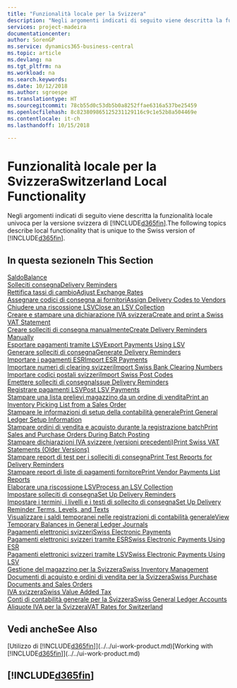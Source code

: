 ```yaml
---
title: "Funzionalità locale per la Svizzera"
description: "Negli argomenti indicati di seguito viene descritta la funzionalità locale nella versione svizzera di Business Central."
services: project-madeira
documentationcenter: 
author: SorenGP
ms.service: dynamics365-business-central
ms.topic: article
ms.devlang: na
ms.tgt_pltfrm: na
ms.workload: na
ms.search.keywords: 
ms.date: 10/12/2018
ms.author: sgroespe
ms.translationtype: HT
ms.sourcegitcommit: 78cb55d0c53db5b0a8252ffae6316a537be25459
ms.openlocfilehash: 8c823809865125231129116c9c1e52b8a504469e
ms.contentlocale: it-ch
ms.lasthandoff: 10/15/2018

---
```

# <a name="switzerland-local-functionality"></a><span data-ttu-id="54226-103">Funzionalità locale per la Svizzera</span><span class="sxs-lookup"><span data-stu-id="54226-103">Switzerland Local Functionality</span></span>
<span data-ttu-id="54226-104">Negli argomenti indicati di seguito viene descritta la funzionalità locale univoca per la versione svizzera di [!INCLUDE[d365fin](../../includes/d365fin_md.md)].</span><span class="sxs-lookup"><span data-stu-id="54226-104">The following topics describe local functionality that is unique to the Swiss version of [!INCLUDE[d365fin](../../includes/d365fin_md.md)].</span></span>  

## <a name="in-this-section"></a><span data-ttu-id="54226-105">In questa sezione</span><span class="sxs-lookup"><span data-stu-id="54226-105">In This Section</span></span>  
[<span data-ttu-id="54226-106">Saldo</span><span class="sxs-lookup"><span data-stu-id="54226-106">Balance</span></span>](balance.md)  
[<span data-ttu-id="54226-107">Solleciti consegna</span><span class="sxs-lookup"><span data-stu-id="54226-107">Delivery Reminders</span></span>](delivery-reminders.md)  
[<span data-ttu-id="54226-108">Rettifica tassi di cambio</span><span class="sxs-lookup"><span data-stu-id="54226-108">Adjust Exchange Rates</span></span>](how-to-adjust-exchange-rates.md)  
[<span data-ttu-id="54226-109">Assegnare codici di consegna ai fornitori</span><span class="sxs-lookup"><span data-stu-id="54226-109">Assign Delivery Codes to Vendors</span></span>](how-to-assign-delivery-reminder-codes-to-vendors.md)  
[<span data-ttu-id="54226-110">Chiudere una riscossione LSV</span><span class="sxs-lookup"><span data-stu-id="54226-110">Close an LSV Collection</span></span>](how-to-close-an-lsv-collection.md)  
[<span data-ttu-id="54226-111">Creare e stampare una dichiarazione IVA svizzera</span><span class="sxs-lookup"><span data-stu-id="54226-111">Create and print a Swiss VAT Statement</span></span>](how-to-create-and-print-a-swiss-vat-statement.md)  
[<span data-ttu-id="54226-112">Creare solleciti di consegna manualmente</span><span class="sxs-lookup"><span data-stu-id="54226-112">Create Delivery Reminders Manually</span></span>](how-to-create-delivery-reminders-manually.md)  
[<span data-ttu-id="54226-113">Esportare pagamenti tramite LSV</span><span class="sxs-lookup"><span data-stu-id="54226-113">Export Payments Using LSV</span></span>](how-to-export-payments-using-lsv.md)  
[<span data-ttu-id="54226-114">Generare solleciti di consegna</span><span class="sxs-lookup"><span data-stu-id="54226-114">Generate Delivery Reminders</span></span>](how-to-generate-delivery-reminders.md)  
[<span data-ttu-id="54226-115">Importare i pagamenti ESR</span><span class="sxs-lookup"><span data-stu-id="54226-115">Import ESR Payments</span></span>](how-to-import-esr-payments.md)  
[<span data-ttu-id="54226-116">Importare numeri di clearing svizzeri</span><span class="sxs-lookup"><span data-stu-id="54226-116">Import Swiss Bank Clearing Numbers</span></span>](how-to-import-swiss-bank-clearing-numbers.md)  
[<span data-ttu-id="54226-117">Importare codici postali svizzeri</span><span class="sxs-lookup"><span data-stu-id="54226-117">Import Swiss Post Codes</span></span>](how-to-import-swiss-post-codes.md)  
[<span data-ttu-id="54226-118">Emettere solleciti di consegna</span><span class="sxs-lookup"><span data-stu-id="54226-118">Issue Delivery Reminders</span></span>](how-to-issue-delivery-reminders.md)  
[<span data-ttu-id="54226-119">Registrare pagamenti LSV</span><span class="sxs-lookup"><span data-stu-id="54226-119">Post LSV Payments</span></span>](how-to-post-lsv-payments.md)  
[<span data-ttu-id="54226-120">Stampare una lista prelievi magazzino da un ordine di vendita</span><span class="sxs-lookup"><span data-stu-id="54226-120">Print an Inventory Picking List from a Sales Order</span></span>](how-to-print-an-inventory-picking-list-from-a-sales-order.md)  
[<span data-ttu-id="54226-121">Stampare le informazioni di setup della contabilità generale</span><span class="sxs-lookup"><span data-stu-id="54226-121">Print General Ledger Setup Information</span></span>](how-to-print-general-ledger-setup-information.md)  
[<span data-ttu-id="54226-122">Stampare ordini di vendita e acquisto durante la registrazione batch</span><span class="sxs-lookup"><span data-stu-id="54226-122">Print Sales and Purchase Orders During Batch Posting</span></span>](how-to-print-sales-and-purchase-orders-during-batch-posting.md)  
[<span data-ttu-id="54226-123">Stampare dichiarazioni IVA svizzere (versioni precedenti)</span><span class="sxs-lookup"><span data-stu-id="54226-123">Print Swiss VAT Statements (Older Versions)</span></span>](how-to-print-swiss-vat-statements-older-version-.md)  
[<span data-ttu-id="54226-124">Stampare report di test per i solleciti di consegna</span><span class="sxs-lookup"><span data-stu-id="54226-124">Print Test Reports for Delivery Reminders</span></span>](how-to-print-test-reports-for-delivery-reminders.md)  
[<span data-ttu-id="54226-125">Stampare report di liste di pagamenti fornitore</span><span class="sxs-lookup"><span data-stu-id="54226-125">Print Vendor Payments List Reports</span></span>](how-to-print-vendor-payments-list-reports.md)  
[<span data-ttu-id="54226-126">Elaborare una riscossione LSV</span><span class="sxs-lookup"><span data-stu-id="54226-126">Process an LSV Collection</span></span>](how-to-process-an-lsv-collection.md)  
[<span data-ttu-id="54226-127">Impostare solleciti di consegna</span><span class="sxs-lookup"><span data-stu-id="54226-127">Set Up Delivery Reminders</span></span>](how-to-set-up-delivery-reminders.md)  
[<span data-ttu-id="54226-128">Impostare i termini, i livelli e i testi di sollecito di consegna</span><span class="sxs-lookup"><span data-stu-id="54226-128">Set Up Delivery Reminder Terms, Levels, and Texts</span></span>](how-to-set-up-delivery-reminder-terms-levels-and-text.md)  
[<span data-ttu-id="54226-129">Visualizzare i saldi temporanei nelle registrazioni di contabilità generale</span><span class="sxs-lookup"><span data-stu-id="54226-129">View Temporary Balances in General Ledger Journals</span></span>](how-to-view-temporary-balances-in-general-ledger-journals.md)  
[<span data-ttu-id="54226-130">Pagamenti elettronici svizzeri</span><span class="sxs-lookup"><span data-stu-id="54226-130">Swiss Electronic Payments</span></span>](swiss-electronic-payments.md)  
[<span data-ttu-id="54226-131">Pagamenti elettronici svizzeri tramite ESR</span><span class="sxs-lookup"><span data-stu-id="54226-131">Swiss Electronic Payments Using ESR</span></span>](swiss-electronic-payments-using-esr.md)  
[<span data-ttu-id="54226-132">Pagamenti elettronici svizzeri tramite LSV</span><span class="sxs-lookup"><span data-stu-id="54226-132">Swiss Electronic Payments Using LSV</span></span>](swiss-electronic-payments-using-lsv-.md)  
[<span data-ttu-id="54226-133">Gestione del magazzino per la Svizzera</span><span class="sxs-lookup"><span data-stu-id="54226-133">Swiss Inventory Management</span></span>](swiss-inventory-management.md)  
[<span data-ttu-id="54226-134">Documenti di acquisto e ordini di vendita per la Svizzera</span><span class="sxs-lookup"><span data-stu-id="54226-134">Swiss Purchase Documents and Sales Orders</span></span>](swiss-purchase-documents-and-sales-documents.md)  
[<span data-ttu-id="54226-135">IVA svizzera</span><span class="sxs-lookup"><span data-stu-id="54226-135">Swiss Value Added Tax</span></span>](swiss-value-added-tax.md)  
[<span data-ttu-id="54226-136">Conti di contabilità generale per la Svizzera</span><span class="sxs-lookup"><span data-stu-id="54226-136">Swiss General Ledger Accounts</span></span>](swiss-general-ledger-accounts.md)  
[<span data-ttu-id="54226-137">Aliquote IVA per la Svizzera</span><span class="sxs-lookup"><span data-stu-id="54226-137">VAT Rates for Switzerland</span></span>](vat-rates-for-switzerland.md)

## <a name="see-also"></a><span data-ttu-id="54226-138">Vedi anche</span><span class="sxs-lookup"><span data-stu-id="54226-138">See Also</span></span>
<span data-ttu-id="54226-139">[Utilizzo di [!INCLUDE[d365fin](../../includes/d365fin_md.md)]](../../ui-work-product.md)</span><span class="sxs-lookup"><span data-stu-id="54226-139">[Working with [!INCLUDE[d365fin](../../includes/d365fin_md.md)]](../../ui-work-product.md)</span></span>

## [!INCLUDE[d365fin](../../includes/free_trial_md.md)]  

